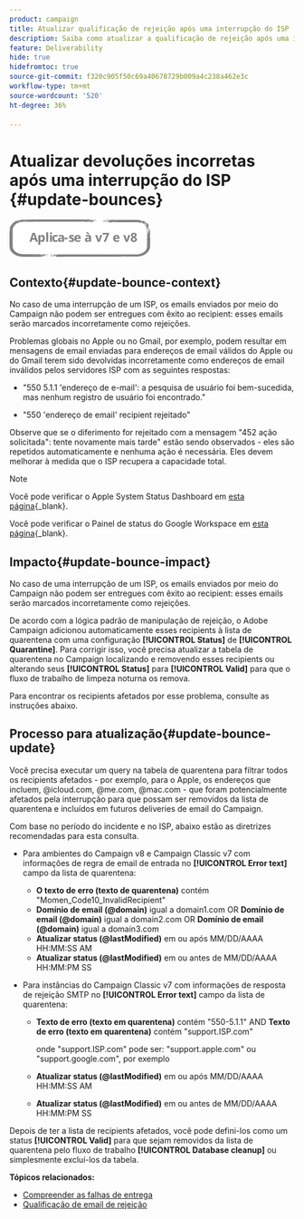 ```yaml
---
product: campaign
title: Atualizar qualificação de rejeição após uma interrupção do ISP
description: Saiba como atualizar a qualificação de rejeição após uma interrupção do ISP
feature: Deliverability
hide: true
hidefromtoc: true
source-git-commit: f320c905f50c69a40678729b009a4c238a462e3c
workflow-type: tm+mt
source-wordcount: '520'
ht-degree: 36%

---
```


# Atualizar devoluções incorretas após uma interrupção do ISP {#update-bounces}

![](../../assets/common.svg)

## Contexto{#update-bounce-context}

No caso de uma interrupção de um ISP, os emails enviados por meio do Campaign não podem ser entregues com êxito ao recipient: esses emails serão marcados incorretamente como rejeições.

Problemas globais no Apple ou no Gmail, por exemplo, podem resultar em mensagens de email enviadas para endereços de email válidos do Apple ou do Gmail terem sido devolvidas incorretamente como endereços de email inválidos pelos servidores ISP com as seguintes respostas:

* &quot;550 5.1.1 &#39;endereço de e-mail&#39;: a pesquisa de usuário foi bem-sucedida, mas nenhum registro de usuário foi encontrado.&quot;

* &quot;550 &#39;endereço de email&#39; recipient rejeitado&quot;

Observe que se o diferimento for rejeitado com a mensagem &quot;452 ação solicitada&quot;: tente novamente mais tarde&quot; estão sendo observados - eles são repetidos automaticamente e nenhuma ação é necessária. Eles devem melhorar à medida que o ISP recupera a capacidade total.

>[!NOTE]
>
>Você pode verificar o Apple System Status Dashboard em [esta página](https://www.apple.com/br/support/systemstatus/){_blank}.
>
>Você pode verificar o Painel de status do Google Workspace em [esta página](https://www.google.com/appsstatus#hl=en&amp;v=status){_blank}.

## Impacto{#update-bounce-impact}

No caso de uma interrupção de um ISP, os emails enviados por meio do Campaign não podem ser entregues com êxito ao recipient: esses emails serão marcados incorretamente como rejeições.

De acordo com a lógica padrão de manipulação de rejeição, o Adobe Campaign adicionou automaticamente esses recipients à lista de quarentena com uma configuração **[!UICONTROL Status]** de **[!UICONTROL Quarantine]**. Para corrigir isso, você precisa atualizar a tabela de quarentena no Campaign localizando e removendo esses recipients ou alterando seus **[!UICONTROL Status]** para **[!UICONTROL Valid]** para que o fluxo de trabalho de limpeza noturna os remova.

Para encontrar os recipients afetados por esse problema, consulte as instruções abaixo.

## Processo para atualização{#update-bounce-update}

Você precisa executar um query na tabela de quarentena para filtrar todos os recipients afetados - por exemplo, para o Apple, os endereços que incluem, @icloud.com, @me.com, @mac.com - que foram potencialmente afetados pela interrupção para que possam ser removidos da lista de quarentena e incluídos em futuros deliveries de email do Campaign.

Com base no período do incidente e no ISP, abaixo estão as diretrizes recomendadas para esta consulta.

* Para ambientes do Campaign v8 e Campaign Classic v7 com informações de regra de email de entrada no **[!UICONTROL Error text]** campo da lista de quarentena:

   * **O texto de erro (texto de quarentena)** contém &quot;Momen_Code10_InvalidRecipient&quot;
   * **Domínio de email (@domain)** igual a domain1.com OR **Domínio de email (@domain)** igual a domain2.com OR **Domínio de email (@domain)** igual a domain3.com
   * **Atualizar status (@lastModified)** em ou após MM/DD/AAAA HH:MM:SS AM
   * **Atualizar status (@lastModified)** em ou antes de MM/DD/AAAA HH:MM:PM SS

* Para instâncias do Campaign Classic v7 com informações de resposta de rejeição SMTP no **[!UICONTROL Error text]** campo da lista de quarentena:

   * **Texto de erro (texto em quarentena)** contém &quot;550-5.1.1&quot; AND **Texto de erro (texto em quarentena)** contém &quot;support.ISP.com&quot;

      onde &quot;support.ISP.com&quot; pode ser: &quot;support.apple.com&quot; ou &quot;support.google.com&quot;, por exemplo

   * **Atualizar status (@lastModified)** em ou após MM/DD/AAAA HH:MM:SS AM
   * **Atualizar status (@lastModified)** em ou antes de MM/DD/AAAA HH:MM:PM SS


Depois de ter a lista de recipients afetados, você pode defini-los como um status **[!UICONTROL Valid]** para que sejam removidos da lista de quarentena pelo fluxo de trabalho **[!UICONTROL Database cleanup]** ou simplesmente excluí-los da tabela.

**Tópicos relacionados:**
* [Compreender as falhas de entrega](understanding-delivery-failures.md)
* [Qualificação de email de rejeição](understanding-delivery-failures.md#bounce-mail-qualification)
